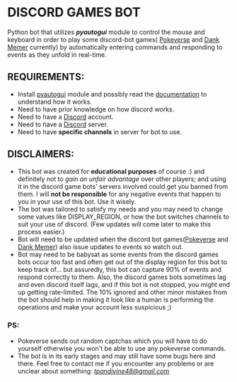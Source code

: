 # DISCORD GAMES BOT
Python bot that utilizes <b><i>pyautogui</i></b> module to control the mouse and keyboard
in order to play some discord-bot games( [Pokeverse](https://poke-verse.com) and 
[Dank Memer](https://dankmemer.lol) currently) by automatically entering commands
and responding to events as they unfold in real-time.

## REQUIREMENTS:
- Install [pyautogui](https://pypi.python.org/pypi/PyAutoGui) module and possibly read the 
[documentation](https://pyautogui.readthedocs.org) to understand how it works.
- Need to have prior knowledge on how discord works.
- Need to have a [Discord](https://discord.com) account.
- Need to have a [Discord](https://discord.com) server.
- Need to have <b>specific channels</b> in server for bot to use.

## DISCLAIMERS:
- This bot was created for <b>educational purposes</b> of course :) and definitely not to <i>gain an
unfair advantage</i> over other players; and using it in the discord game bots' servers involved could get you banned
from them. I will <b>not be responsible</b> for any negative events that happen to you in your
use of this bot. Use it wisely.
- The bot was tailored to satisfy my needs and you may need to change some values
like DISPLAY_REGION, or how the bot switches channels to suit your use of discord.
(Few updates will come later to make this process easier.)
- Bot will need to be updated when the discord bot games([Pokeverse](https://poke-verse.com) and 
[Dank Memer](https://dankmemer.lol)) 
also issue updates to events so watch out.
- Bot may need to be babysat as some events from the discord games bots occur too fast  and often get 
out of the display region for this bot to keep track of... but assuredly, this bot can capture 90% of events
 and respond correctly to them.
 Also, the discord games bots sometimes lag and even discord itself lags, and if this bot is not stopped, you might
 end up getting rate-limited.
The 10% ignored and other minor mistakes from the bot should help in making it look like
a human is performing the operations and make your account less suspicious ;)

### PS:
- Pokeverse sends out random captchas which you will have to do yourself otherwise
you won't be able to use any pokeverse commands.
- The bot is in its early stages and may still have some bugs here and there. Feel free to contact
 me if you encounter any problems or are unclear about something: <i>tpandivine48@gmail.com</i>
